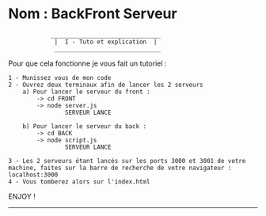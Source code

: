 # Nom : BackFront Serveur 
                 


                _______________________________
                 |  I - Tuto et explication  |
                 ______________________________

Pour que cela fonctionne je vous fait un tutoriel :

    1 - Munissez vous de mon code 
    2 - Ouvrez deux terminaux afin de lancer les 2 serveurs 
        a) Pour lancer le serveur du front : 
            -> cd FRONT
            -> node server.js
                    SERVEUR LANCE
        
        b) Pour lancer le serveur du back :
            -> cd BACK
            -> node script.js
                    SERVEUR LANCE

    3 - Les 2 serveurs étant lancés sur les ports 3000 et 3001 de votre machine, faites sur la barre de recherche de votre navigateur : localhost:3000
    4 - Vous tomberez alors sur l'index.html

ENJOY !
______________________________________________________
